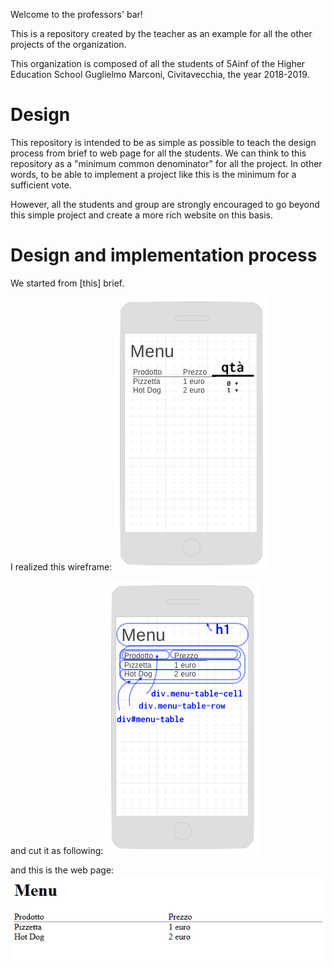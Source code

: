 Welcome to the professors' bar!

This is a repository created by the teacher as an example for all the other projects of the organization.

This organization is composed of all the students of 5Ainf of the Higher Education School Guglielmo Marconi, Civitavecchia, the year 2018-2019.

# Design
This repository is intended to be as simple as possible to teach the design process from brief to web page for all the students. We can think to this repository as a "minimum common denominator" for all the project. In other words, to be able to implement a project like this is the minimum for a sufficient vote.

However, all the students and group are strongly encouraged to go beyond this simple project and create a more rich website on this basis.

# Design and implementation process
We started from [this] brief.

I realized this wireframe:
![Wireframe](https://github.com/marconicivitavecchia-bar/bar-prof/raw/master/design/wireframe-menu.png)

and cut it as following:
![Wireframe](https://github.com/marconicivitavecchia-bar/bar-prof/raw/master/design/wireframe-menu-cut.png)

and this is the web page:
![Wireframe](https://github.com/marconicivitavecchia-bar/bar-prof/raw/master/screenshots/menu.png)
